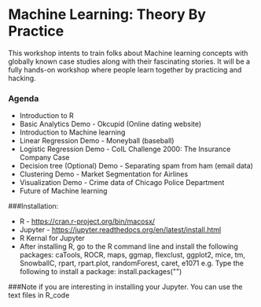 # 						Machine Learning: Theory By Practice
This workshop intents to train folks about Machine learning concepts with globally known case studies along with their fascinating stories. It will be a fully hands-on workshop where people learn together by practicing and hacking.
### Agenda
* Introduction to R
* Basic Analytics
  Demo - Okcupid (Online dating website)
* Introduction to Machine learning
* Linear Regression
  Demo - Moneyball (baseball)
* Logistic Regression
  Demo - CoIL Challenge 2000: The Insurance Company Case
* Decision tree (Optional)
  Demo - Separating spam from ham (email data)
* Clustering
  Demo - Market Segmentation for Airlines
* Visualization
  Demo - Crime data of Chicago Police Department
* Future of Machine learning

###Installation:
* R - https://cran.r-project.org/bin/macosx/
* Jupyter - https://jupyter.readthedocs.org/en/latest/install.html
* R Kernal for Jupyter 
* After installing R, go to the R command line and install the following packages:
  caTools, ROCR, maps, ggmap, flexclust, ggplot2, mice, tm, SnowballC, rpart, rpart.plot, randomForest, caret, e1071
  e.g. Type the following to install a package:
    install.packages("")
    
###Note
if you are interesting in installing your Jupyter. You can use the text files in R_code
